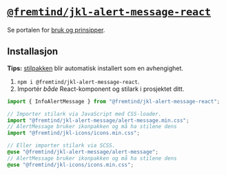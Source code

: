 # [`@fremtind/jkl-alert-message-react`](https://jokul.fremtind.no/komponenter/alertmessage)

Se portalen for [bruk og prinsipper](https://jokul.fremtind.no/komponenter/alertmessage).

## Installasjon

**Tips:** [stilpakken](../alert-message/) blir automatisk installert som en avhengighet.

1. `npm i @fremtind/jkl-alert-message-react`.
2. Importér _både_ React-komponent og stilark i prosjektet ditt.

```js
import { InfoAlertMessage } from "@fremtind/jkl-alert-message-react";

// Importer stilark via JavaScript med CSS-loader.
import "@fremtind/jkl-alert-message/alert-message.min.css";
// AlertMessage bruker ikonpakken og må ha stilene dens
import "@fremtind/jkl-icons/icons.min.css";
```

```scss
// Eller importer stilark via SCSS.
@use "@fremtind/jkl-alert-message/alert-message";
// AlertMessage bruker ikonpakken og må ha stilene dens
@use "@fremtind/jkl-icons/icons.min.css";
```
